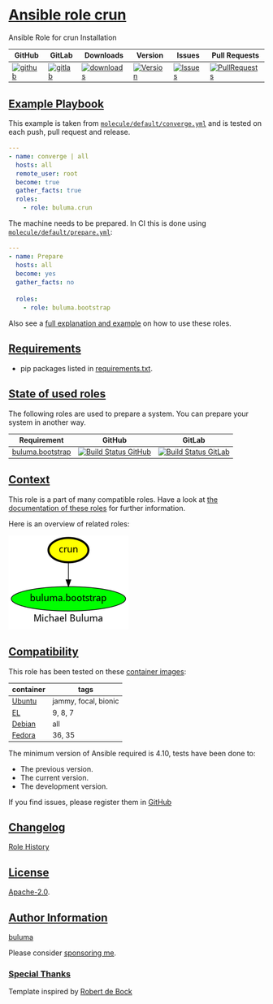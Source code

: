 # [Ansible role crun](#crun)

Ansible Role for crun Installation

|GitHub|GitLab|Downloads|Version|Issues|Pull Requests|
|------|------|-------|-------|------|-------------|
|[![github](https://github.com/buluma/ansible-role-crun/workflows/Ansible%20Molecule/badge.svg)](https://github.com/buluma/ansible-role-crun/actions)|[![gitlab](https://gitlab.com/shadowwalker/ansible-role-crun/badges/master/pipeline.svg)](https://gitlab.com/shadowwalker/ansible-role-crun)|[![downloads](https://img.shields.io/ansible/role/d/4678)](https://galaxy.ansible.com/buluma/crun)|[![Version](https://img.shields.io/github/release/buluma/ansible-role-crun.svg)](https://github.com/buluma/ansible-role-crun/releases/)|[![Issues](https://img.shields.io/github/issues/buluma/ansible-role-crun.svg)](https://github.com/buluma/ansible-role-crun/issues/)|[![PullRequests](https://img.shields.io/github/issues-pr-closed-raw/buluma/ansible-role-crun.svg)](https://github.com/buluma/ansible-role-crun/pulls/)|

## [Example Playbook](#example-playbook)

This example is taken from [`molecule/default/converge.yml`](https://github.com/buluma/ansible-role-crun/blob/master/molecule/default/converge.yml) and is tested on each push, pull request and release.

```yaml
---
- name: converge | all
  hosts: all
  remote_user: root
  become: true
  gather_facts: true
  roles:
    - role: buluma.crun
```

The machine needs to be prepared. In CI this is done using [`molecule/default/prepare.yml`](https://github.com/buluma/ansible-role-crun/blob/master/molecule/default/prepare.yml):

```yaml
---
- name: Prepare
  hosts: all
  become: yes
  gather_facts: no

  roles:
    - role: buluma.bootstrap
```

Also see a [full explanation and example](https://buluma.github.io/how-to-use-these-roles.html) on how to use these roles.


## [Requirements](#requirements)

- pip packages listed in [requirements.txt](https://github.com/buluma/ansible-role-crun/blob/master/requirements.txt).

## [State of used roles](#state-of-used-roles)

The following roles are used to prepare a system. You can prepare your system in another way.

| Requirement | GitHub | GitLab |
|-------------|--------|--------|
|[buluma.bootstrap](https://galaxy.ansible.com/buluma/bootstrap)|[![Build Status GitHub](https://github.com/buluma/ansible-role-bootstrap/workflows/Ansible%20Molecule/badge.svg)](https://github.com/buluma/ansible-role-bootstrap/actions)|[![Build Status GitLab](https://gitlab.com/shadowwalker/ansible-role-bootstrap/badges/master/pipeline.svg)](https://gitlab.com/shadowwalker/ansible-role-bootstrap)|

## [Context](#context)

This role is a part of many compatible roles. Have a look at [the documentation of these roles](https://buluma.github.io/) for further information.

Here is an overview of related roles:

![dependencies](https://raw.githubusercontent.com/buluma/ansible-role-crun/png/requirements.png "Dependencies")

## [Compatibility](#compatibility)

This role has been tested on these [container images](https://hub.docker.com/u/buluma):

|container|tags|
|---------|----|
|[Ubuntu](https://hub.docker.com/repository/docker/buluma/ubuntu/general)|jammy, focal, bionic|
|[EL](https://hub.docker.com/repository/docker/buluma/enterpriselinux/general)|9, 8, 7|
|[Debian](https://hub.docker.com/repository/docker/buluma/debian/general)|all|
|[Fedora](https://hub.docker.com/repository/docker/buluma/fedora/general)|36, 35|

The minimum version of Ansible required is 4.10, tests have been done to:

- The previous version.
- The current version.
- The development version.

If you find issues, please register them in [GitHub](https://github.com/buluma/ansible-role-crun/issues)

## [Changelog](#changelog)

[Role History](https://github.com/buluma/ansible-role-crun/blob/master/CHANGELOG.md)

## [License](#license)

[Apache-2.0](https://github.com/buluma/ansible-role-crun/blob/master/LICENSE).

## [Author Information](#author-information)

[buluma](https://buluma.github.io/)

Please consider [sponsoring me](https://github.com/sponsors/buluma).

### [Special Thanks](#special-thanks)

Template inspired by [Robert de Bock](https://github.com/robertdebock)
